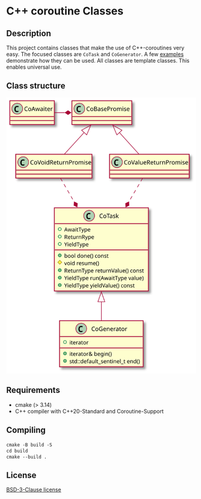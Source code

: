 # C++ coroutine Classes

## Description

This project contains classes that make the use of C++-coroutines very easy. The focused classes are ```CoTask``` and ```CoGenerator```.
A few [examples](/examples) demonstrate how they can be used.
All classes are template classes. This enables universal use.

## Class structure

![class structure](/classes.svg)

## Requirements

- cmake (> 3.14)
- C++ compiler with C++20-Standard and Coroutine-Support

## Compiling

```
cmake -B build -S
cd build
cmake --build .
```

## License

[BSD-3-Clause license](/LICENSE)
